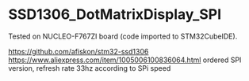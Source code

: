 # SSD1306_DotMatrixDisplay_SPI
 
Tested on NUCLEO-F767ZI board (code imported to STM32CubeIDE).

https://github.com/afiskon/stm32-ssd1306
https://www.aliexpress.com/item/1005006100836064.html 
ordered SPI version, refresh rate 33hz according to SPi speed 
